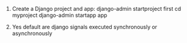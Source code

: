 
1. Create a Django project and app:
   django-admin startproject first
   cd myproject
   django-admin startapp app

2. Yes default are django signals executed synchronously or asynchronously
